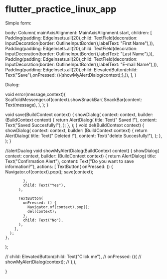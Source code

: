 # flutter_practice_linux_app


Simple form:

body: Column(
        mainAxisAlignment: MainAxisAlignment.start,
        children: [
          Padding(padding: EdgeInsets.all(20),child: TextField(decoration: InputDecoration(border: OutlineInputBorder(),labelText: "First Name"),)),
          Padding(padding: EdgeInsets.all(20),child: TextField(decoration: InputDecoration(border: OutlineInputBorder(),labelText: "Last Name"),)),
          Padding(padding: EdgeInsets.all(20),child: TextField(decoration: InputDecoration(border: OutlineInputBorder(),labelText: "E-mail Name"),)),
          Padding(padding: EdgeInsets.all(20),child: ElevatedButton(child: Text("Save"),onPressed: (){showMyAlertDialog(context);},)),
        ],
      )
      
      
Dialog:

void error(message,context){
  ScaffoldMessenger.of(context).showSnackBar(
   SnackBar(content: Text(message),
   ),
  );
}

void save(BuildContext context) {
  showDialog(
    context: context,
    builder: (BuildContext context) {
      return AlertDialog(
        title: Text(" Saved !"),
        content: Text("Saved Succesfully!"),
      );
    },
  );
}
void del(BuildContext context) {
  showDialog(
    context: context,
    builder: (BuildContext context) {
      return AlertDialog(
        title: Text(" Deleted !"),
        content: Text("delete Succesfully!"),
      );
    },
  );
}

//alertDualog
void showMyAlertDialog(BuildContext context) {
  showDialog(
    context: context,
    builder: (BuildContext context) {
      return AlertDialog(
        title: Text("Confirmation Alert"),
        content: Text("Do you want to save information?"),
        actions: [
          TextButton(
            onPressed: () {
              Navigator.of(context).pop();
              save(context);

            },
            child: Text("Yes"),
          ),

          TextButton(
            onPressed: () {
              Navigator.of(context).pop();
              del(context);
            },
            child: Text("No"),
          ),
        ],
      );
    },
  );

  // child: ElevatedButton(child: Text("Click me"),
  //   onPressed: (){
  //     showMyAlertDialog(context);
  //   },),


}
